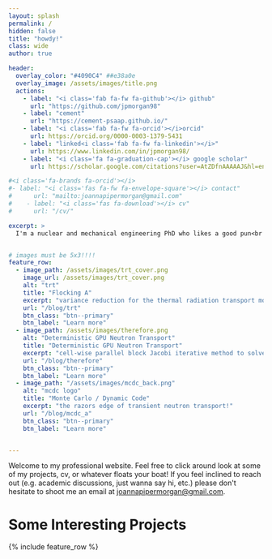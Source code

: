 ```yaml
---
layout: splash
permalink: /
hidden: false
title: "howdy!"
class: wide
author: true

header:
  overlay_color: "#4090C4" ##e38a0e
  overlay_image: /assets/images/title.png 
  actions:
    - label: "<i class='fab fa-fw fa-github'></i> github"
      url: "https://github.com/jpmorgan98"
    - label: "cement"
      url: "https://cement-psaap.github.io/"
    - label: "<i class='fab fa-fw fa-orcid'></i>orcid"
      url: https://orcid.org/0000-0003-1379-5431
    - label: "linked<i class='fab fa-fw fa-linkedin'></i>"
      url: https://www.linkedin.com/in/jpmorgan98/
    - label: "<i class='fa fa-graduation-cap'></i> google scholar"
      url: https://scholar.google.com/citations?user=AtZDfnAAAAAJ&hl=en&oi=ao

#<i class='fa-brands fa-orcid'></i>
#- label: "<i class='fas fa-fw fa-envelope-square'></i> contact"
#      url: "mailto:joannapipermorgan@gmail.com"
#    - label: "<i class='fas fa-download'></i> cv"
#      url: "/cv/"

excerpt: >
  I'm a nuclear and mechanical engineering PhD who likes a good pun<br />


# images must be 5x3!!!!
feature_row:
  - image_path: /assets/images/trt_cover.png
    image_url: /assets/images/trt_cover.png
    alt: "trt"
    title: "Flocking A"
    excerpt: "variance reduction for the thermal radiation transport monte carlo"
    url: "/blog/trt"
    btn_class: "btn--primary"
    btn_label: "Learn more"
  - image_path: /assets/images/therefore.png
    alt: "Deterministic GPU Neutron Transport"
    title: "Deterministic GPU Neutron Transport"
    excerpt: "cell-wise parallel block Jacobi iterative method to solve the NTE"
    url: "/blog/therefore"
    btn_class: "btn--primary"
    btn_label: "Learn more"
  - image_path: "/assets/images/mcdc_back.png"
    alt: "mcdc logo"
    title: "Monte Carlo / Dynamic Code"
    excerpt: "the razors edge of transient neutron transport!"
    url: "/blog/mcdc_a"
    btn_class: "btn--primary"
    btn_label: "Learn more"


---
```


Welcome to my professional website. Feel free to click around look at some of my projects, cv, or whatever floats your boat! If you feel inclined to reach out (e.g. academic discussions, just wanna say hi, etc.) please don't hesitate to shoot me an email at [joannapipermorgan@gmail.com](mailto:joannapipermorgan@gmail.com).


# Some Interesting Projects
{% include feature_row %}
